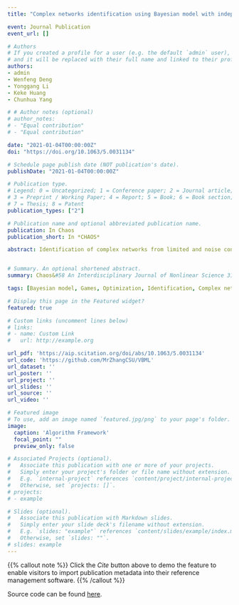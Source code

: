 ```yaml
---
title: "Complex networks identification using Bayesian model with independent Laplace prior"

event: Journal Publication
event_url: []

# Authors
# If you created a profile for a user (e.g. the default `admin` user), write the username (folder name) here 
# and it will be replaced with their full name and linked to their profile.
authors:
- admin
- Wenfeng Deng
- Yonggang Li
- Keke Huang
- Chunhua Yang

# # Author notes (optional)
# author_notes:
# - "Equal contribution"
# - "Equal contribution"

date: "2021-01-04T00:00:00Z"
doi: "https://doi.org/10.1063/5.0031134"

# Schedule page publish date (NOT publication's date).
publishDate: "2021-01-04T00:00:00Z"

# Publication type.
# Legend: 0 = Uncategorized; 1 = Conference paper; 2 = Journal article;
# 3 = Preprint / Working Paper; 4 = Report; 5 = Book; 6 = Book section;
# 7 = Thesis; 8 = Patent
publication_types: ["2"]

# Publication name and optional abbreviated publication name.
publication: In Chaos
publication_short: In *CHAOS*

abstract: Identification of complex networks from limited and noise contaminated data is an important yet challenging task, which has attracted researchers from different disciplines recently. In this paper, the underlying feature of a complex network identification problem was analyzed and translated into a sparse linear programming problem. Then, a general framework based on the Bayesian model with independent Laplace prior was proposed to guarantee the sparseness and accuracy of identification results after analyzing influences of different prior distributions. At the same time, a three-stage hierarchical method was designed to resolve the puzzle that the Laplace distribution is not conjugated to the normal distribution. Last, the variational Bayesian was introduced to improve the efficiency of the network reconstruction task. The high accuracy and robust properties of the proposed method were verified by conducting both general synthetic network and real network identification tasks based on the evolutionary game dynamic. Compared with other five classical algorithms, the numerical experiments indicate that the proposed model can outperform these methods in both accuracy and robustness.


# Summary. An optional shortened abstract.
summary: Chaos&#58 An Interdisciplinary Journal of Nonlinear Science 31 (1), 013107

tags: [Bayesian model, Games, Optimization, Identification, Complex networks]

# Display this page in the Featured widget?
featured: true

# Custom links (uncomment lines below)
# links:
# - name: Custom Link
#   url: http://example.org

url_pdf: 'https://aip.scitation.org/doi/abs/10.1063/5.0031134'
url_code: 'https://github.com/MrZhangCSU/VBML'
url_dataset: ''
url_poster: ''
url_project: ''
url_slides: ''
url_source: ''
url_video: ''

# Featured image
# To use, add an image named `featured.jpg/png` to your page's folder. 
image:
  caption: 'Algorithm Framework'
  focal_point: ""
  preview_only: false

# Associated Projects (optional).
#   Associate this publication with one or more of your projects.
#   Simply enter your project's folder or file name without extension.
#   E.g. `internal-project` references `content/project/internal-project/index.md`.
#   Otherwise, set `projects: []`.
# projects:
# - example

# Slides (optional).
#   Associate this publication with Markdown slides.
#   Simply enter your slide deck's filename without extension.
#   E.g. `slides: "example"` references `content/slides/example/index.md`.
#   Otherwise, set `slides: ""`.
# slides: example
---
```


{{% callout note %}}
Click the *Cite* button above to demo the feature to enable visitors to import publication metadata into their reference management software.
{{% /callout %}}

Source code can be found [here](https://github.com/MrZhangCSU/VBML).
